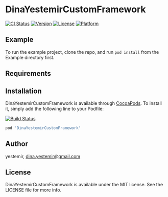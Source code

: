 # DinaYestemirCustomFramework

[![CI Status](https://img.shields.io/travis/yestemir/DinaYestemirCustomFramework.svg?style=flat)](https://travis-ci.org/yestemir/DinaYestemirCustomFramework)
[![Version](https://img.shields.io/cocoapods/v/DinaYestemirCustomFramework.svg?style=flat)](https://cocoapods.org/pods/DinaYestemirCustomFramework)
[![License](https://img.shields.io/cocoapods/l/DinaYestemirCustomFramework.svg?style=flat)](https://cocoapods.org/pods/DinaYestemirCustomFramework)
[![Platform](https://img.shields.io/cocoapods/p/DinaYestemirCustomFramework.svg?style=flat)](https://cocoapods.org/pods/DinaYestemirCustomFramework)

## Example

To run the example project, clone the repo, and run `pod install` from the Example directory first.

## Requirements

## Installation

DinaYestemirCustomFramework is available through [CocoaPods](https://cocoapods.org). To install
it, simply add the following line to your Podfile:

[![Build Status](https://travis-ci.com/yestemir/DinaYestemirCustomFramework.svg?branch=master)](https://travis-ci.com/yestemir/DinaYestemirCustomFramework)

```ruby
pod 'DinaYestemirCustomFramework'
```

## Author

yestemir, dina.yestemir@gmail.com

## License

DinaYestemirCustomFramework is available under the MIT license. See the LICENSE file for more info.
